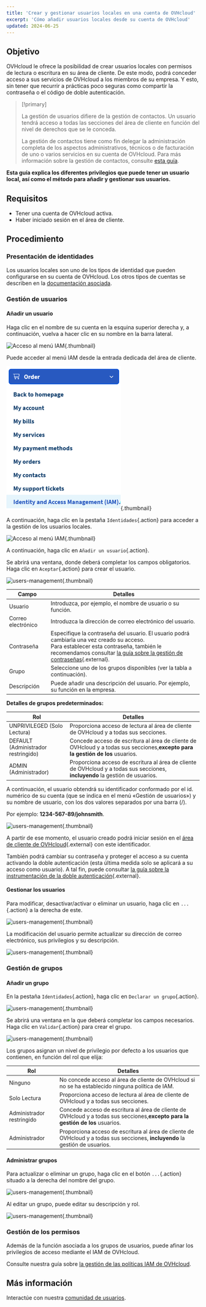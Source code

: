 ```yaml
---
title: 'Crear y gestionar usuarios locales en una cuenta de OVHcloud'
excerpt: 'Cómo añadir usuarios locales desde su cuenta de OVHcloud'
updated: 2024-06-25
---
```


## Objetivo

OVHcloud le ofrece la posibilidad de crear usuarios locales con permisos de lectura o escritura en su área de cliente. De este modo, podrá conceder acceso a sus servicios de OVHcloud a los miembros de su empresa. Y esto, sin tener que recurrir a prácticas poco seguras como compartir la contraseña o el código de doble autenticación.

> [!primary]
>
> La gestión de usuarios difiere de la gestión de contactos. Un usuario tendrá acceso a todas las secciones del área de cliente en función del nivel de derechos que se le conceda.
>
> La gestión de contactos tiene como fin delegar la administración completa de los aspectos administrativos, técnicos o de facturación de uno o varios servicios en su cuenta de OVHcloud. Para más información sobre la gestión de contactos, consulte [esta guía](/pages/account_and_service_management/account_information/managing_contacts).
>

**Esta guía explica los diferentes privilegios que puede tener un usuario local, así como el método para añadir y gestionar sus usuarios.**

## Requisitos

- Tener una cuenta de OVHcloud activa.
- Haber iniciado sesión en el área de cliente.

## Procedimiento

### Presentación de identidades

Los usuarios locales son uno de los tipos de identidad que pueden configurarse en su cuenta de OVHcloud. Los otros tipos de cuentas se describen en la [documentación asociada](/pages/manage_and_operate/iam/identities-management).

### Gestión de usuarios

#### Añadir un usuario

Haga clic en el nombre de su cuenta en la esquina superior derecha y, a continuación, vuelva a hacer clic en su nombre en la barra lateral.

![Acceso al menú IAM](images/access_to_the_IAM_menu_01.png){.thumbnail}

Puede acceder al menú IAM desde la entrada dedicada del área de cliente.

![Acceso al menú IAM](/pages/assets/screens/control_panel/product-selection/right-column/initials/identity-and-access-management-iam.png){.thumbnail}

A continuación, haga clic en la pestaña `Identidades`{.action} para acceder a la gestión de los usuarios locales.

![Acceso al menú IAM](images/access_to_the_IAM_menu_03.png){.thumbnail}

A continuación, haga clic en `Añadir un usuario`{.action}.

Se abrirá una ventana, donde deberá completar los campos obligatorios. Haga clic en `Aceptar`{.action} para crear el usuario.

![users-management](images/usersmanagement2.png){.thumbnail}

| Campo | Detalles |
|--|--|
| Usuario | Introduzca, por ejemplo, el nombre de usuario o su función. |
| Correo electrónico | Introduzca la dirección de correo electrónico del usuario. |
| Contraseña | Especifique la contraseña del usuario. El usuario podrá cambiarla una vez creado su acceso. <br>Para establecer esta contraseña, también le recomendamos consultar [la guía sobre la gestión de contraseñas](/pages/account_and_service_management/account_information/manage-ovh-password){.external}. |
| Grupo | Seleccione uno de los grupos disponibles (ver la tabla a continuación). |
| Descripción | Puede añadir una descripción del usuario. Por ejemplo, su función en la empresa. |

**Detalles de grupos predeterminados:**

| Rol | Detalles |
|--|--|
| UNPRIVILEGED (Solo Lectura) | Proporciona acceso de lectura al área de cliente de OVHcloud y a todas sus secciones. |
| DEFAULT (Administrador restringido) | Concede acceso de escritura al área de cliente de OVHcloud y a todas sus secciones,**excepto para la gestión de los** usuarios. |
| ADMIN (Administrador) | Proporciona acceso de escritura al área de cliente de OVHcloud y a todas sus secciones, **incluyendo** la gestión de usuarios. |

A continuación, el usuario obtendrá su identificador conformado por el id. numérico de su cuenta (que se indica en el menú «Gestión de usuarios») y su nombre de usuario, con los dos valores separados por una barra (/).

Por ejemplo: **1234-567-89/johnsmith**.

![users-management](images/usersmanagement3.png){.thumbnail}

A partir de ese momento, el usuario creado podrá iniciar sesión en el [área de cliente de OVHcloud](https://www.ovh.com/auth/?action=gotomanager&from=https://www.ovh.es/&ovhSubsidiary=es){.external} con este identificador. 

También podrá cambiar su contraseña y proteger el acceso a su cuenta activando la doble autenticación (esta última medida solo se aplicará a su acceso como usuario). A tal fin, puede consultar [la guía sobre la instrumentación de la doble autenticación](/pages/account_and_service_management/account_information/secure-ovhcloud-account-with-2fa){.external}.

#### Gestionar los usuarios

Para modificar, desactivar/activar o eliminar un usuario, haga clic en `...`{.action} a la derecha de este.

![users-management](images/usersmanagement4.png){.thumbnail}

La modificación del usuario permite actualizar su dirección de correo electrónico, sus privilegios y su descripción.

![users-management](images/usersmanagement6.png){.thumbnail}

### Gestión de grupos

#### Añadir un grupo

En la pestaña `Identidades`{.action}, haga clic en `Declarar un grupo`{.action}.

![users-management](images/usersmanagement7.png){.thumbnail}

Se abrirá una ventana en la que deberá completar los campos necesarios. Haga clic en `Validar`{.action} para crear el grupo.

![users-management](images/usersmanagement8.png){.thumbnail}

Los grupos asignan un nivel de privilegio por defecto a los usuarios que contienen, en función del rol que elija:

| Rol | Detalles |
|--|--|
| Ninguno | No concede acceso al área de cliente de OVHcloud si no se ha establecido ninguna política de IAM. |
| Solo Lectura | Proporciona acceso de lectura al área de cliente de OVHcloud y a todas sus secciones. |
| Administrador restringido | Concede acceso de escritura al área de cliente de OVHcloud y a todas sus secciones,**excepto para la gestión de los** usuarios. |
| Administrador | Proporciona acceso de escritura al área de cliente de OVHcloud y a todas sus secciones, **incluyendo** la gestión de usuarios. |

#### Administrar grupos

Para actualizar o eliminar un grupo, haga clic en el botón `...`{.action} situado a la derecha del nombre del grupo.

![users-management](images/usersmanagement9.png){.thumbnail}

Al editar un grupo, puede editar su descripción y rol.

![users-management](images/usersmanagement10.png){.thumbnail}

### Gestión de los permisos

Además de la función asociada a los grupos de usuarios, puede afinar los privilegios de acceso mediante el IAM de OVHcloud.

Consulte nuestra guía sobre [la gestión de las políticas IAM de OVHcloud](/pages/account_and_service_management/account_information/iam-policy-ui).

## Más información

Interactúe con nuestra [comunidad de usuarios](/links/community).